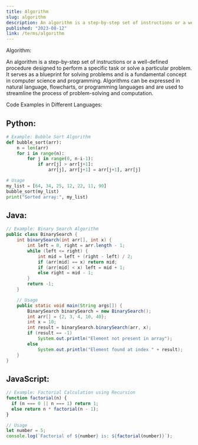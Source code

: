 ```yaml
---
title: Algorithm
slug: algorithm
description: An algorithm is a step-by-step set of instructions or a well-defined procedure designed to perform a specific task or solve a particular problem.
published: "2023-08-12"
link: /terms/algorithm
---
```


Algorithm:

An algorithm is a step-by-step set of instructions or a well-defined procedure designed to perform a specific task or solve a particular problem. It serves as a blueprint for solving problems and is a fundamental concept in computer science and programming. Algorithms can be expressed in natural language, flowcharts, or programming languages and are used to streamline the process of problem-solving and computation.

Code Examples in Different Languages:

## **Python:**

```python
# Example: Bubble Sort Algorithm
def bubble_sort(arr):
    n = len(arr)
    for i in range(n):
        for j in range(0, n-i-1):
            if arr[j] > arr[j+1]:
                arr[j], arr[j+1] = arr[j+1], arr[j]

# Usage
my_list = [64, 34, 25, 12, 22, 11, 90]
bubble_sort(my_list)
print("Sorted array:", my_list)
```

## **Java:**

```java
// Example: Binary Search Algorithm
public class BinarySearch {
    int binarySearch(int arr[], int x) {
        int left = 0, right = arr.length - 1;
        while (left <= right) {
            int mid = left + (right - left) / 2;
            if (arr[mid] == x) return mid;
            if (arr[mid] < x) left = mid + 1;
            else right = mid - 1;
        }
        return -1;
    }

    // Usage
    public static void main(String args[]) {
        BinarySearch binarySearch = new BinarySearch();
        int arr[] = {2, 3, 4, 10, 40};
        int x = 10;
        int result = binarySearch.binarySearch(arr, x);
        if (result == -1)
            System.out.println("Element not present in array");
        else
            System.out.println("Element found at index " + result);
    }
}
```

## **JavaScript:**

```javascript
// Example: Factorial Calculation using Recursion
function factorial(n) {
  if (n === 0 || n === 1) return 1;
  else return n * factorial(n - 1);
}

// Usage
let number = 5;
console.log(`Factorial of ${number} is: ${factorial(number)}`);
```
